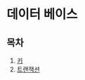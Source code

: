 # 데이터 베이스

## 목차 

1. [키](https://github.com/AnTaeho/CS-study/blob/main/database/key.md)
2. [트랜잭션](https://github.com/AnTaeho/CS-study/blob/main/database/transcation.md)

